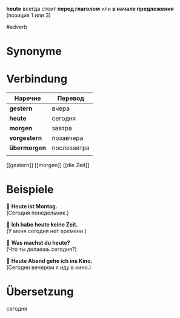 **heute** всегда стоит **перед глаголом** или **в начале предложения** (позиция 1 или 3)

#adverb
# Synonyme

# Verbindung 
| Наречие        | Перевод     |
| -------------- | ----------- |
| **gestern**    | вчера       |
| **heute**      | сегодня     |
| **morgen**     | завтра      |
| **vorgestern** | позавчера   |
| **übermorgen** | послезавтра |
|                |             |
[[gestern]]
[[morgen]]
[[die Zeit]]
# Beispiele
🔹 **Heute ist Montag.**  
(Сегодня понедельник.)

🔹 **Ich habe heute keine Zeit.**  
(У меня сегодня нет времени.)

🔹 **Was machst du heute?**  
(Что ты делаешь сегодня?)

🔹 **Heute Abend gehe ich ins Kino.**  
(Сегодня вечером я иду в кино.)
# Übersetzung
сегодня
